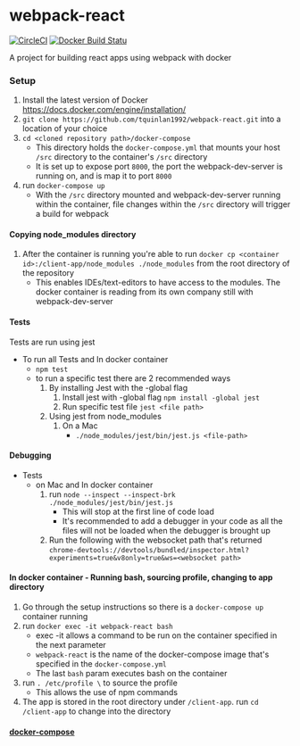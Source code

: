 # webpack-react
[![CircleCI](https://circleci.com/gh/tquinlan1992/webpack-react.svg?style=svg)](https://circleci.com/gh/tquinlan1992/webpack-react)
[![Docker Build Statu](https://img.shields.io/docker/build/tquinlan1992/webpack-react.svg)](https://hub.docker.com/r/tquinlan1992/webpack-react/)

A project for building react apps using webpack with docker

### Setup

1. Install the latest version of Docker
https://docs.docker.com/engine/installation/
2. ```git clone https://github.com/tquinlan1992/webpack-react.git``` into a location of your choice
3. ```cd <cloned repository path>/docker-compose```
    - This directory holds the ```docker-compose.yml``` that mounts your host ```/src``` directory to the container's ```/src``` directory
    - It is set up to expose port ```8000```, the port the webpack-dev-server is running on, and is map it to port ```8000```
4. run ```docker-compose up```
    - With the ```/src``` directory mounted and webpack-dev-server running within the container, file changes within the ```/src``` directory will trigger a build for webpack

#### Copying node_modules directory

1. After the container is running you're able to run ```docker cp <container id>:/client-app/node_modules ./node_modules``` from the root directory of the repository
    - This enables IDEs/text-editors to have access to the modules.  The docker container is reading from its own company still with webpack-dev-server

#### Tests
Tests are run using jest
- To run all Tests and In docker container
    - ```npm test```
    - to run a specific test there are 2 recommended ways
        1. By installing Jest with the -global flag
            1. Install jest with -global flag ```npm install -global jest```
            2. Run specific test file ```jest <file path>```
        2. Using jest from node_modules
            1. On a Mac
                - ```./node_modules/jest/bin/jest.js <file-path>```

#### Debugging
- Tests
    - on Mac and In docker container
        1. run ```node --inspect --inspect-brk ./node_modules/jest/bin/jest.js```
            - This will stop at the first line of code load
            - It's recommended to add a debugger in your code as all the files will not be loaded when the debugger is brought up
        2. Run the following with the websocket path that's returned ```chrome-devtools://devtools/bundled/inspector.html?experiments=true&v8only=true&ws=<websocket path>```

#### In docker container - Running bash, sourcing profile, changing to app directory
1. Go through the setup instructions so there is a ```docker-compose up``` container running
2. run ```docker exec -it webpack-react bash```
    - exec -it allows a command to be run on the container specified in the next parameter
    - ```webpack-react``` is the name of the docker-compose image that's specified in the ```docker-compose.yml```
    - The last ```bash``` param executes bash on the container
3. run ```. /etc/profile \``` to source the profile
    - This allows the use of npm commands
4. The app is stored in the root directory under ```/client-app```.  run ```cd /client-app``` to change into the directory

#### [docker-compose](./docker-compose/README.md)
